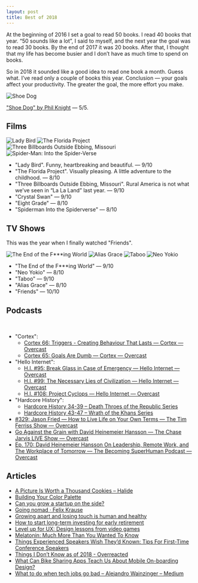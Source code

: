 ```yaml
---
layout: post
title: Best of 2018
---
```


At the beginning of 2016 I set a goal to read 50 books. I read 40 books that year. “50 sounds like a lot”, I said to myself, and the next year the goal was to read 30 books. By the end of 2017 it was 20 books. After that, I thought that my life has become busier and I don’t have as much time to spend on books.

So in 2018 it sounded like a good idea to read one book a month. Guess what. I’ve read only a couple of books this year. Conclusion — your goals affect your productivity. The greater the goal, the more effort you make.

<div class="img-inline img-inline-md">
  <img src="/images/2018/best-of-2018/shoe-dog.jpg" alt="Shoe Dog">
</div>

["Shoe Dog" by Phil Knight](https://www.goodreads.com/book/show/27220736-shoe-dog) — 5/5.

## Films

<div class="img-inline img-inline-sm">
  <img src="/images/2018/best-of-2018/lady-bird.jpg" alt="‎Lady Bird">
  <img src="/images/2018/best-of-2018/the-florida-project.jpg" alt="‎The Florida Project">
  <img src="/images/2018/best-of-2018/three-billboards-outside-ebbing-missouri.jpg" alt="‎‎Three Billboards Outside Ebbing, Missouri">
  <img src="/images/2018/best-of-2018/spider-man.jpg" alt="Spider-Man: Into the Spider-Verse">
</div>

- "‎Lady Bird". Funny, heartbreaking and beautiful. — 9/10
- "‎The Florida Project". Visually pleasing. A little adventure to the childhood. — 8/10
- "‎Three Billboards Outside Ebbing, Missouri". Rural America is not what we’ve seen in “La La Land” last year. — 9/10
- "Crystal Swan" — 9/10
- "Eight Grade" — 8/10
- "Spiderman Into the Spiderverse" — 8/10

## TV Shows

This was the year when I finally watched "Friends".

<div class="img-inline img-inline-sm">
  <img src="/images/2018/best-of-2018/the-end-of-the-fucking-world.jpg" alt="The End of the F***ing World">
  <img src="/images/2018/best-of-2018/alias-grace.jpg" alt="Alias Grace">
  <img src="/images/2018/best-of-2018/taboo.jpg" alt="Taboo">
  <img src="/images/2018/best-of-2018/neo-yokio.jpg" alt="Neo Yokio">
</div>

- "The End of the F***ing World" — 9/10
- "Neo Yokio" — 8/10
- "Taboo" — 9/10
- "Alias Grace" — 8/10
- "Friends" — 10/10

## Podcasts

<div class="img-inline img-inline-sm">
  <img src="/images/2018/best-of-2018/cortex.jpg" alt="">
  <img src="/images/2018/best-of-2018/hello-internet.jpg" alt="">
  <img src="/images/2018/best-of-2018/hardcore-history.jpg" alt="">
  <img src="/images/2018/best-of-2018/the-tim-ferriss-show.jpg" alt="">
</div>

- "Cortex":
  - [Cortex 66: Triggers - Creating Behaviour That Lasts — Cortex — Overcast](https://overcast.fm/+E7b4VWzl0)
  - [Cortex 65: Goals Are Dumb — Cortex — Overcast](https://overcast.fm/+E7b6x0bpI)
- "Hello Internet":
  - [H.I. #95: Break Glass in Case of Emergency — Hello Internet — Overcast](https://overcast.fm/+B1qxpAtRY)
  - [H.I. #99: The Necessary Lies of Civilization — Hello Internet — Overcast](https://overcast.fm/+B1qxV6I0Y)
  - [H.I. #108: Project Cyclops — Hello Internet — Overcast](https://overcast.fm/+B1qzR7TJI)
- "Hardcore History":
  - [Hardcore History 34-39 – Death Throes of the Republic Series](https://www.dancarlin.com/product/hardcore-history-death-throes-of-the-republic-series/)
  - [Hardcore History 43-47 – Wrath of the Khans Series](https://www.dancarlin.com/product/hardcore-history-wrath-of-the-khans-series/)
- [#329: Jason Fried — How to Live Life on Your Own Terms — The Tim Ferriss Show — Overcast](https://overcast.fm/+Kebv7MSmg)
- [Go Against the Grain with David Heinemeier Hansson — The Chase Jarvis LIVE Show — Overcast](https://overcast.fm/+GzrGvtspE)
- [Ep. 170: David Heinemeier Hansson On Leadership, Remote Work, and The Workplace of Tomorrow — The Becoming SuperHuman Podcast — Overcast](https://overcast.fm/+ELzSLowBo)

## Articles

- [A Picture Is Worth a Thousand Cookies – Halide](https://blog.halide.cam/a-picture-is-worth-a-thousand-cookies-8400efa3d650)
- [Building Your Color Palette](https://refactoringui.com/previews/building-your-color-palette/)
- [Can you grow a startup on the side?](https://justinjackson.ca/sideproject)
- [Going nomad · Felix Krause](https://krausefx.com/blog/going-nomad)
- [Growing apart and losing touch is human and healthy](https://m.signalvnoise.com/growing-apart-and-losing-touch-is-human-and-healthy-52b5a678fbf5)
- [How to start long-term investing for early retirement](https://qotoqot.com/blog/early-retirement/)
- [Level up for UX: Design lessons from video games](https://evilmartians.com/chronicles/level-up-for-ux-design-lessons-from-videogames)
- [Melatonin: Much More Than You Wanted To Know](https://www.lesswrong.com/posts/E4cKD9iTWHaE7f3AJ/melatonin-much-more-than-you-wanted-to-know)
- [Things Experienced Speakers Wish They’d Known: Tips For First-Time Conference Speakers](https://blog.usejournal.com/things-i-wish-id-known-tips-for-first-time-conference-speakers-ffa4ca438ea)
- [Things I Don’t Know as of 2018 - Overreacted](https://overreacted.io/things-i-dont-know-as-of-2018/)
- [What Can Bike Sharing Apps Teach Us About Mobile On-boarding Design?](https://www.lukew.com/ff/entry.asp?1995)
- [What to do when tech jobs go bad – Alejandro Wainzinger – Medium](https://medium.com/@xevix/what-to-do-when-tech-jobs-go-bad-93e631a1bdc9)
